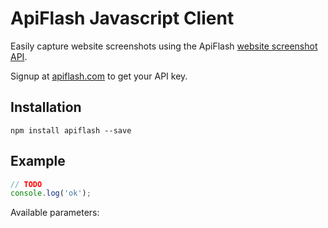 # ApiFlash Javascript Client

Easily capture website screenshots using the ApiFlash [website screenshot API](https://apiflash.com). 

Signup at [apiflash.com](https://apiflash.com) to get your API key.

## Installation

```
npm install apiflash --save
```

## Example

```js
// TODO
console.log('ok');
```

Available parameters:
